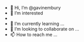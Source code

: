 - 👋 Hi, I’m @gavinembury
- 👀 I’m interested
- 
- 🌱 I’m currently learning ...
- 💞️ I’m looking to collaborate on ...
- 📫 How to reach me ...

<!---
gavinembury/gavinembury is a ✨ special ✨ repository because its `README.md` (this file) appears on your GitHub profile.
You can click the Preview link to take a look at your changes.
--->
